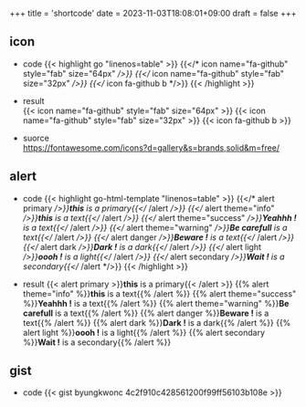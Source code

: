 +++
title = 'shortcode'
date = 2023-11-03T18:08:01+09:00
draft = false
+++

## icon

* code
{{< highlight go "linenos=table" >}}
    {{</* icon name="fa-github" style="fab" size="64px" */>}}
    {{</* icon name="fa-github" style="fab" size="32px" */>}}
    {{</* icon fa-github b */>}}
{{< /highlight >}}

* result   
    {{< icon name="fa-github" style="fab" size="64px" >}}
    {{< icon name="fa-github" style="fab" size="32px" >}}
    {{< icon fa-github b >}}


* suorce   
  https://fontawesome.com/icons?d=gallery&s=brands,solid&m=free/

## alert

* code
{{< highlight go-html-template "linenos=table" >}}
    {{</* alert primary */>}}**this** is a primary{{</* /alert */>}}
    {{</* alert theme="info" */>}}**this** is a text{{</* /alert */>}}
    {{</* alert theme="success" */>}}**Yeahhh !** is a text{{</* /alert */>}}
    {{</* alert theme="warning" */>}}**Be carefull** is a text{{</* /alert */>}}
    {{</* alert danger */>}}**Beware !** is a text{{</* /alert */>}}
    {{</* alert dark */>}}**Dark !** is a dark{{</* /alert */>}}
    {{</* alert light */>}}**oooh !** is a light{{</* /alert */>}}
    {{</* alert secondary */>}}**Wait !** is a secondary{{</* /alert */>}}
{{< /highlight >}}

* result
{{< alert primary >}}**this** is a primary{{< /alert >}}
{{% alert theme="info" %}}**this** is a text{{% /alert %}}
{{% alert theme="success" %}}**Yeahhh !** is a text{{% /alert %}}
{{% alert theme="warning" %}}**Be carefull** is a text{{% /alert %}}
{{% alert danger %}}**Beware !** is a text{{% /alert %}}
{{% alert dark %}}**Dark !** is a dark{{% /alert %}}
{{% alert light %}}**oooh !** is a light{{% /alert %}}
{{% alert secondary %}}**Wait !** is a secondary{{% /alert %}}

## gist

* code
{{< gist byungkwonc 4c2f910c428561200f99ff56103b108e >}}